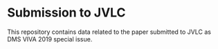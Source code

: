 # Submission to JVLC
This repository contains data related to the paper submitted to JVLC as DMS VIVA 2019 special issue.
